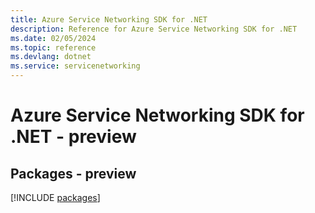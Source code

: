 ```yaml
---
title: Azure Service Networking SDK for .NET
description: Reference for Azure Service Networking SDK for .NET
ms.date: 02/05/2024
ms.topic: reference
ms.devlang: dotnet
ms.service: servicenetworking
---
```

# Azure Service Networking SDK for .NET - preview
## Packages - preview
[!INCLUDE [packages](service-networking-index.md)]